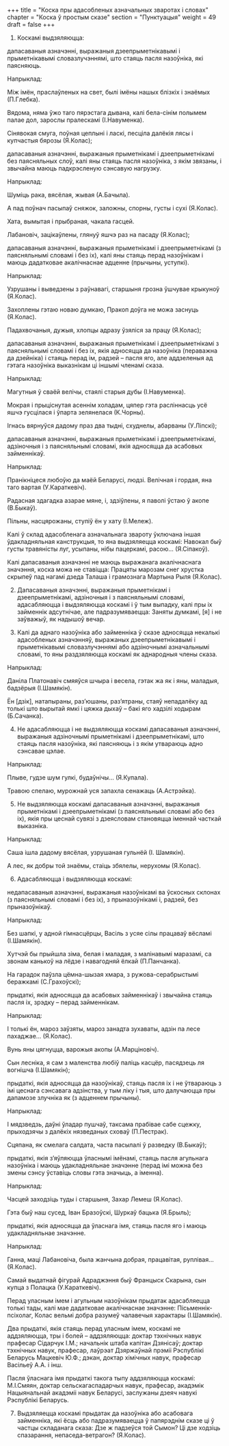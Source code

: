 +++
title = "Коска пры адасобленых азначальных зваротах і словах"
chapter = "Коска ў простым сказе"
section = "Пунктуацыя"
weight = 49
draft = false
+++

1. Коскамі выдзяляюцца:

дапасаваныя азначэнні, выражаныя дзеепрыметнікавымі і прыметнікавымі словазлучэннямі, што стаяць пасля назоўніка, які паясняюць.

 

Напрыклад:

Між імён, праслаўленых на свет, былі імёны нашых блізкіх і знаёмых (П.Глебка).

Вядома, няма ўжо таго пярэстага дывана, калі бела-сінім полымем палае дол, зарослы пралескамі (І.Навуменка).

Сінявокая смуга, поўная цеплыні і ласкі, песціла далёкія лясы і купчастыя бярозы (Я.Колас);

 

дапасаваныя азначэнні, выражаныя прыметнікамі і дзеепрыметнікамі без паясняльных слоў, калі яны стаяць пасля назоўніка, з якім звязаны, і звычайна маюць падкрэсленую сэнсавую нагрузку.

 

Напрыклад:

Шуміць рака, вясёлая, жывая (А.Бачыла).

А пад поўнач пасыпаў сняжок, заложны, спорны, густы і сухі (Я.Колас).

Хата, вымытая і прыбраная, чакала гасцей.

Лабановіч, зацікаўлены, глянуў яшчэ раз на пасаду (Я.Колас);

 

дапасаваныя азначэнні, выражаныя прыметнікамі і дзеепрыметнікамі (з паясняльнымі словамі і без іх), калі яны стаяць перад назоўнікам і маюць дадатковае акалічнаснае адценне (прычыны, уступкі).

 

Напрыклад:

Узрушаны і выведзены з раўнавагі, старшыня грозна ўшчувае крыкуноў (Я.Колас).

Захоплены гэтаю новаю думкаю, Пракоп доўга не можа заснуць (Я.Колас).

Падахвочаныя, дужыя, хлопцы адразу ўзяліся за працу (Я.Колас);

 

дапасаваныя азначэнні, выражаныя прыметнікамі і дзеепрыметнікамі з паясняльнымі словамі і без іх, якія адносяцца да назоўніка (пераважна да дзейніка) і стаяць перад ім, радзей – пасля яго, але аддзеленыя ад гэтага назоўніка выказнікам ці іншымі членамі сказа.

 

Напрыклад:

Магутныя ў сваёй велічы, стаялі старыя дубы (І.Навуменка).

Мокрая і прыціснутая асеннім холадам, цяпер гэта расліннасць усё яшчэ гусцілася і ўпарта зелянелася (К.Чорны).

Ігнась вярнуўся дадому праз два тыдні, схуднелы, абарваны (У.Ліпскі);

 

дапасаваныя азначэнні, выражаныя прыметнікамі і дзеепрыметнікамі, адзіночныя і з паясняльнымі словамі, якія адносяцца да асабовых займеннікаў.

 

Напрыклад:

Пранікніцеся любоўю да маёй Беларусі, людзі. Велічная і гордая, яна таго вартая (У.Караткевіч).

Радасная здагадка азарае мяне, і, здзіўлены, я паволі ўстаю ў акопе (В.Быкаў).

Пільны, насцярожаны, ступіў ён у хату (І.Мележ).

 

Калі ў склад адасобленага азначальнага звароту ўключана іншая ўдакладняльная канструкцыя, то яна выдзяляецца коскамі: Навокал быў густы травяністы луг, усыпаны, нібы пацеркамі, расою... (Я.Сіпакоў).

Калі дапасаваныя азначэнні не маюць выражанага акалічнаснага значэння, коска можа не ставіцца: Працяты марозам снег хрустка скрыпеў пад нагамі дзеда Талаша і грамознага Мартына Рыля (Я.Колас).

2. Дапасаваныя азначэнні, выражаныя прыметнікамі і дзеепрыметнікамі, адзіночныя і з паясняльнымі словамі, адасабляюцца і выдзяляюцца коскамі і ў тым выпадку, калі пры іх займеннік адсутнічае, але падразумяваецца: Заняты думкамі, [я] і не заўважыў, як надышоў вечар.

3. Калі да аднаго назоўніка або займенніка ў сказе адносяцца некалькі адасобленых азначэнняў, выражаных дзеепрыметнікавымі і прыметнікавымі словазлучэннямі або адзіночнымі азначальнымі словамі, то яны раздзяляюцца коскамі як аднародныя члены сказа.

 

Напрыклад:

Даніла Платонавіч смяяўся шчыра і весела, гэтак жа як і яны, маладыя, бадзёрыя (І.Шамякін).

Ён [дзік], натапыраны, раз’юшаны, раз’ятраны, стаяў непадалёку ад толькі што вырытай ямкі і цяжка дыхаў – бакі яго хадзілі ходырам (Б.Сачанка).

 

4. Не адасабляюцца і не выдзяляюцца коскамі дапасаваныя азначэнні, выражаныя адзіночнымі прыметнікамі і дзеепрыметнікамі, што стаяць пасля назоўніка, які паясняюць і з якім утвараюць адно сэнсавае цэлае.

 

Напрыклад:

Плыве, гудзе шум гулкі, будаўнічы... (Я.Купала).

Травою спелаю, мурожнай уся запахла сенажаць (А.Астрэйка).

 

5. Не выдзяляюцца коскамі дапасаваныя азначэнні, выражаныя прыметнікамі і дзеепрыметнікамі (з паясняльнымі словамі або без іх), якія пры цеснай сувязі з дзеясловам становяцца іменнай часткай выказніка.

 

Напрыклад:

Саша ішла дадому вясёлая, узрушаная гульнёй (І. Шамякін).

А лес, як добры той знаёмы, стаіць збялелы, нерухомы (Я.Колас).

 

6. Адасабляюцца і выдзяляюцца коскамі:

недапасаваныя азначэнні, выражаныя назоўнікамі ва ўскосных склонах (з паясняльнымі словамі і без іх), з прыназоўнікамі і, радзей, без прыназоўнікаў.

 

Напрыклад:

Без шапкі, у адной гімнасцёрцы, Васіль з усяе сілы працаваў вёсламі (І.Шамякін).

Хутчэй бы прыйшла зіма, белая і маладая, з малінавымі маразамі, са звонам канькоў на лёдзе і навагодняй ёлкай (П.Панчанка).

На гарадок паўзла цёмна-шызая хмара, з ружова-серабрыстымі беражкамі (С.Грахоўскі);

 

прыдаткі, якія адносяцца да асабовых займеннікаў і звычайна стаяць пасля іх, зрэдку – перад займеннікам.

 

Напрыклад:

І толькі ён, мароз заўзяты, мароз занадта зухаваты, адзін па лесе пахаджае... (Я.Колас).

Вунь яны цягнуцца, варожыя акопы (А.Марціновіч).

Сын лесніка, я сам з маленства любіў паліць касцёр, пасядзець ля вогнішча (І.Шамякін);

 

прыдаткі, якія адносяцца да назоўнікаў, стаяць пасля іх і не ўтвараюць з імі цеснага сэнсавага адзінства, у тым ліку і тыя, што далучаюцца пры дапамозе злучніка як (з адценнем прычыны).

 

Напрыклад:

І мядзведзь, даўні ўладар пушчаў, таксама прабівае сабе сцежку, прыходзячы з далёкіх нязведаных сховаў (П.Пестрак).

Сцяпана, як смелага салдата, часта пасылалі ў разведку (В.Быкаў);

 

прыдаткі, якія з’яўляюцца ўласнымі імёнамі, стаяць пасля агульнага назоўніка і маюць удакладняльнае значэнне (перад імі можна без змены сэнсу ўставіць словы гэта значыць, а іменна).

 

Напрыклад:

Часцей заходзіць туды і старшыня, Захар Лемеш (Я.Колас).

Гэта быў наш сусед, Іван Бразоўскі, Шуркаў бацька (Я.Брыль);

 

прыдаткі, якія адносяцца да ўласнага імя, стаяць пасля яго і маюць удакладняльнае значэнне.

 

Напрыклад:

Ганна, маці Лабановіча, была жанчына добрая, працавітая, руплівая... (Я.Колас).

Самай выдатнай фігурай Адраджэння быў Францыск Скарына, сын купца з Полацка (У.Караткевіч).

 

Перад уласным імем і агульным назоўнікам прыдатак адасабляецца толькі тады, калі мае дадатковае акалічнаснае значэнне: Пісьменнік-псіхолаг, Колас вельмі добра разумеў чалавечыя характары (І.Шамякін).

 

Два прыдаткі, якія стаяць перад уласным імем, коскамі не аддзяляюцца, тры і болей – аддзяляюцца: доктар тэхнічных навук прафесар Сідарчук І.М.; начальнік штаба капітан Дзянісаў; доктар тэхнічных навук, прафесар, лаўрэат Дзяржаўнай прэміі Рэспублікі Беларусь Мацкевіч Ю.Ф.; дэкан, доктар хімічных навук, прафесар Васільеў А.А. і інш.

Пасля ўласнага імя прыдаткі такога тыпу аддзяляюцца коскамі: М.І.Смяян, доктар сельскагаспадарчых навук, прафесар, акадэмік Нацыянальнай акадэміі навук Беларусі, заслужаны дзеяч навукі Рэспублікі Беларусь.

7. Выдзяляецца коскамі прыдатак да назоўніка або асабовага займенніка, які ёсць або падразумяваецца ў папярэднім сказе ці ў частцы складанага сказа: Дзе ж падзеўся той Сымон? Ці дзе ходзіць спазарання, непаседа-ветрагон? (Я.Колас).

